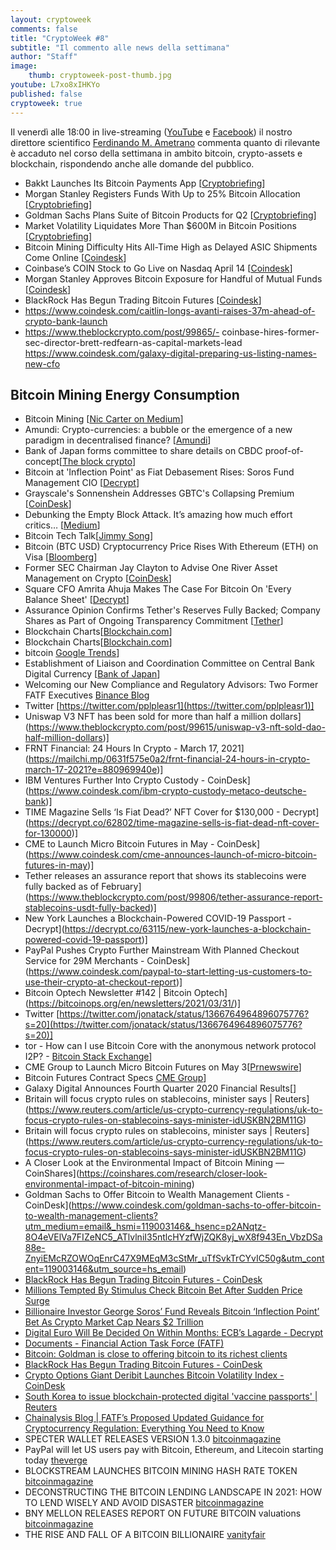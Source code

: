 ```yaml
---
layout: cryptoweek
comments: false
title: "CryptoWeek #8"
subtitle: "Il commento alle news della settimana" 
author: "Staff"
image:
    thumb: cryptoweek-post-thumb.jpg
youtube: L7xo8xIHKYo
published: false
cryptoweek: true
---
```


Il venerdì alle 18:00 in live-streaming
([YouTube](https://www.youtube.com/watch?v=6SVoSmLxNhM&list=PLTLa2tRY91LI9MN6-_ai0J6jTRcY8znDc) e
[Facebook](https://www.facebook.com/DigitalGoldInstitute))
il nostro direttore scientifico [Ferdinando M. Ametrano](https://www.ametrano.net)
commenta quanto di rilevante è accaduto nel corso della settimana
in ambito bitcoin, crypto-assets e blockchain,
rispondendo anche alle domande del pubblico.

<!--div id="buzzsprout-player-8173333"></div>
<script src="https://www.buzzsprout.com/1686991/8173333-cryptoweek-6-19-marzo-2021.js?container_id=buzzsprout-player-8173333&player=small" type="text/javascript" charset="utf-8"></script-->

- Bakkt Launches Its Bitcoin Payments App [[Cryptobriefing](https://cryptobriefing.com/bakkt-launches-its-bitcoin-payments-app/)]
- Morgan Stanley Registers Funds With Up to 25% Bitcoin Allocation [[Cryptobriefing](https://cryptobriefing.com/morgan-stanley-registers-funds-25-bitcoin-allocation/)]
- Goldman Sachs Plans Suite of Bitcoin Products for Q2 [[Cryptobriefing](https://cryptobriefing.com/goldman-sachs-plans-suite-bitcoin-products-q2/)]
- Market Volatility Liquidates More Than $600M in Bitcoin Positions [[Cryptobriefing](https://cryptobriefing.com/volatility-liquidates-600m-bitcoin-positions/)]
- Bitcoin Mining Difficulty Hits All-Time High as Delayed ASIC Shipments Come Online [[Coindesk](https://www.coindesk.com/bitcoin-mining-difficulty)]
- Coinbase’s COIN Stock to Go Live on Nasdaq April 14 [[Coindesk](https://www.coindesk.com/coinbases-coin-stock-to-go-live-on-nasdaq-april-14)]
- Morgan Stanley Approves Bitcoin Exposure for Handful of Mutual Funds [[Coindesk](https://www.coindesk.com/morgan-stanley-approves-bitcoin-exposure-for-handful-of-mutual-funds)]
- BlackRock Has Begun Trading Bitcoin Futures [[Coindesk](https://www.coindesk.com/blackrock-has-begun-trading-bitcoin-futures)]
- https://www.coindesk.com/caitlin-longs-avanti-raises-37m-ahead-of-crypto-bank-launch
- https://www.theblockcrypto.com/post/99865/- coinbase-hires-former-sec-director-brett-redfearn-as-capital-markets-lead
https://www.coindesk.com/galaxy-digital-preparing-us-listing-names-new-cfo

## Bitcoin Mining Energy Consumption

- Bitcoin Mining [[Nic Carter on Medium](https://medium.com/@nic__carter/noahbjectivity-on-bitcoin-mining-2052226310cb)]
- Amundi: Crypto-currencies: a bubble or the emergence of a new paradigm in decentralised finance? [[Amundi](https://research-center.amundi.com/article/crypto-currencies-bubble-or-emergence-new-paradigm-decentralised-finance)]
- Bank of Japan forms committee to share details on CBDC proof-of-concept[[The block crypto](https://www.theblockcrypto.com/linked/99626/boj-cbdc-committee-proof-of-concept)]
- Bitcoin at 'Inflection Point' as Fiat Debasement Rises: Soros Fund Management CIO [[Decrypt](https://decrypt.co/62981/bitcoin-inflection-point-soros-fund-management-cio)]
- Grayscale's Sonnenshein Addresses GBTC's Collapsing Premium [[CoinDesk](https://www.coindesk.com/grayscale-sonnenshein-gbtc-collapsing-premium-coindesktv)]
- Debunking the Empty Block Attack. It’s amazing how much effort critics… [[Medium](https://jimmysong.medium.com/debunking-the-empty-block-attack-10513858b3f8)]
- Bitcoin Tech Talk[[Jimmy Song](https://jimmysong.substack.com/)]
- Bitcoin (BTC USD) Cryptocurrency Price Rises With Ethereum (ETH) on Visa [[Bloomberg](https://www.bloomberg.com/news/articles/2021-03-29/visa-using-stablecoin-to-settle-transactions-in-lure-to-fintechs)]
- Former SEC Chairman Jay Clayton to Advise One River Asset Management on Crypto [[CoinDesk](https://www.coindesk.com/former-sec-chairman-jay-clayton-to-advise-one-river-asset-management-on-crypto)]
- Square CFO Amrita Ahuja Makes The Case For Bitcoin On 'Every Balance Sheet' [[Decrypt](https://decrypt.co/63192/square-cfo-amrita-ahuja-makes-the-case-for-bitcoin-on-every-balance-sheet)]
- Assurance Opinion Confirms Tether's Reserves Fully Backed; Company Shares as Part of Ongoing Transparency Commitment [[Tether](https://tether.to/assurance-opinion-mar-21/)]
- Blockchain Charts[[Blockchain.com](https://www.blockchain.com/charts/hash-rate)]
- Blockchain Charts[[Blockchain.com](https://www.blockchain.com/charts/difficulty)]
- bitcoin [Google Trends](https://trends.google.com/trends/explore?date=today%205-y&q=bitcoin)]
- Establishment of Liaison and Coordination Committee on Central Bank Digital Currency [[Bank of Japan](https://www.boj.or.jp/en/announcements/release_2021/rel210326a.pdf)]
- Welcoming our New Compliance and Regulatory Advisors: Two Former FATF Executives [Binance Blog](https://www.binance.com/en/blog/421499824684901842/Welcoming-our-New-Compliance-and-Regulatory-Advisors-Two-Former-FATF-Executives)
- Twitter [https://twitter.com/pplpleasr1](https://twitter.com/pplpleasr1)]
- Uniswap V3 NFT has been sold for more than half a million dollars](https://www.theblockcrypto.com/post/99615/uniswap-v3-nft-sold-dao-half-million-dollars)]
- FRNT Financial: 24 Hours In Crypto - March 17, 2021](https://mailchi.mp/0631f575e0a2/frnt-financial-24-hours-in-crypto-march-17-2021?e=880969940e)]
- IBM Ventures Further Into Crypto Custody - CoinDesk](https://www.coindesk.com/ibm-crypto-custody-metaco-deutsche-bank)]
- TIME Magazine Sells ‘Is Fiat Dead?’ NFT Cover for $130,000 - Decrypt](https://decrypt.co/62802/time-magazine-sells-is-fiat-dead-nft-cover-for-130000)]
- CME to Launch Micro Bitcoin Futures in May - CoinDesk](https://www.coindesk.com/cme-announces-launch-of-micro-bitcoin-futures-in-may)]
- Tether releases an assurance report that shows its stablecoins were fully backed as of February](https://www.theblockcrypto.com/post/99806/tether-assurance-report-stablecoins-usdt-fully-backed)]
- New York Launches a Blockchain-Powered COVID-19 Passport - Decrypt](https://decrypt.co/63115/new-york-launches-a-blockchain-powered-covid-19-passport)]
- PayPal Pushes Crypto Further Mainstream With Planned Checkout Service for 29M Merchants - CoinDesk](https://www.coindesk.com/paypal-to-start-letting-us-customers-to-use-their-crypto-at-checkout-report)]
- Bitcoin Optech Newsletter #142 | Bitcoin Optech](https://bitcoinops.org/en/newsletters/2021/03/31/)]
- Twitter [https://twitter.com/jonatack/status/1366764964896075776?s=20](https://twitter.com/jonatack/status/1366764964896075776?s=20)]
- tor - How can I use Bitcoin Core with the anonymous network protocol I2P? - [Bitcoin Stack Exchange](https://bitcoin.stackexchange.com/questions/103402/how-can-i-use-bitcoin-core-with-the-anonymous-network-protocol-i2p)]
- CME Group to Launch Micro Bitcoin Futures on May 3[[Prnewswire](https://www.prnewswire.com/news-releases/cme-group-to-launch-micro-bitcoin-futures-on-may-3-301258262.html)]
- Bitcoin Futures Contract Specs [CME Group](https://www.cmegroup.com/trading/equity-index/us-index/bitcoin_contract_specifications.html)]
- Galaxy Digital Announces Fourth Quarter 2020 Financial Results[[](https://www.newswire.ca/news-releases/galaxy-digital-announces-fourth-quarter-2020-financial-results-872625121.html)]
- Britain will focus crypto rules on stablecoins, minister says | Reuters](https://www.reuters.com/article/us-crypto-currency-regulations/uk-to-focus-crypto-rules-on-stablecoins-says-minister-idUSKBN2BM11G)
- Britain will focus crypto rules on stablecoins, minister says | Reuters](https://www.reuters.com/article/us-crypto-currency-regulations/uk-to-focus-crypto-rules-on-stablecoins-says-minister-idUSKBN2BM11G)
- A Closer Look at the Environmental Impact of Bitcoin Mining — CoinShares](https://coinshares.com/research/closer-look-environmental-impact-of-bitcoin-mining)
- Goldman Sachs to Offer Bitcoin to Wealth Management Clients - CoinDesk](https://www.coindesk.com/goldman-sachs-to-offer-bitcoin-to-wealth-management-clients?utm_medium=email&_hsmi=119003146&_hsenc=p2ANqtz-8O4eVElVa7FIZeNC5_ATlvlniI35ntlcHYzfWjZQK8yj_wX8f943En_VbzDSa88e-ZnyiEMcRZOWOqEnrC47X9MEqM3cStMr_uTfSvkTrCYvIC50g&utm_content=119003146&utm_source=hs_email)
- [BlackRock Has Begun Trading Bitcoin Futures - CoinDesk](https://www.coindesk.com/blackrock-has-begun-trading-bitcoin-futures?utm_medium=email&_hsmi=119003146&_hsenc=p2ANqtz-8NKupmtl9yNNVosWmcmYgr08vte9S_p2QjPeAcHnbfChy0hQIAF0bAZD6mtG_doIg9sUTGkv2tHjz1_T7sZVmBacFPE2L175yl6rBe2UDcFX3pFHo&utm_content=119003146&utm_source=hs_email)
- [Millions Tempted By Stimulus Check Bitcoin Bet After Sudden Price Surge](https://www.forbes.com/sites/billybambrough/2021/03/17/millions-tempted-by-stimulus-check-bitcoin-bet/?utm_medium=email&_hsmi=119003146&_hsenc=p2ANqtz-9jafSNxMCGqWUjP_jiRRlEn3HYmkZyC7RSPIMvJVJJj5FQM3kWrVjmwdIyyKEWhndrlzyIlODov8AqhhgK-dfC06qGMUH5rQ59K5tcm_hC9EZ1DIg&utm_content=119003146&utm_source=hs_email)
- [Billionaire Investor George Soros’ Fund Reveals Bitcoin ‘Inflection Point’ Bet As Crypto Market Cap Nears $2 Trillion](https://www.forbes.com/sites/billybambrough/2021/03/31/billionaire-investor-george-soros-fund-reveals-bitcoin-inflection-point-bet-as-crypto-market-price-nears-2-trillion)
- [Digital Euro Will Be Decided On Within Months: ECB’s Lagarde - Decrypt](https://decrypt.co/63558/digital-euro-plans-launch-ecb-president-lagarde)
- [Documents - Financial Action Task Force (FATF)](https://www.fatf-gafi.org/publications/fatfrecommendations/documents/guidance-rba-virtual-assets.html)
- [Bitcoin: Goldman is close to offering bitcoin to its richest clients](https://www.cnbc.com/2021/03/31/bitcoin-goldman-is-close-to-offering-bitcoin-to-its-richest-clients.html)
- [BlackRock Has Begun Trading Bitcoin Futures - CoinDesk](https://www.coindesk.com/blackrock-has-begun-trading-bitcoin-futures)
- [Crypto Options Giant Deribit Launches Bitcoin Volatility Index - CoinDesk](https://www.coindesk.com/crypto-options-deribit-bitcoin-volatility-index)
- [South Korea to issue blockchain-protected digital 'vaccine passports' | Reuters](https://www.reuters.com/article/us-health-coronavirus-southkorea-idUSKBN2BO43W)
- [Chainalysis Blog | FATF’s Proposed Updated Guidance for Cryptocurrency Regulation: Everything You Need to Know](https://blog.chainalysis.com/reports/fatfs-updated-guidance-march-2021)
- SPECTER WALLET RELEASES VERSION 1.3.0 [bitcoinmagazine](https://bitcoinmagazine.com/technical/specter-wallet-releases-version-1-3-0)
- PayPal will let US users pay with Bitcoin, Ethereum, and Litecoin starting today [theverge](https://www.theverge.com/2021/3/30/22357246/paypal-buy-with-bitcoin-litecoin-ethereum-crypto-checkout)
- BLOCKSTREAM LAUNCHES BITCOIN MINING HASH RATE TOKEN [bitcoinmagazine](https://bitcoinmagazine.com/business/blockstream-launches-bitcoin-mining-hash-rate-token)
- DECONSTRUCTING THE BITCOIN LENDING LANDSCAPE IN 2021: HOW TO LEND WISELY AND AVOID DISASTER [bitcoinmagazine](https://bitcoinmagazine.com/markets/deconstructing-the-bitcoin-lending-landscape-in-2021-how-to-lend-wisely-and-avoid-disaster)
- BNY MELLON RELEASES REPORT ON FUTURE BITCOIN valuations [bitcoinmagazine](https://bitcoinmagazine.com/markets/bny-mellon-releases-report-on-future-bitcoin-valuations)
- THE RISE AND FALL OF A BITCOIN BILLIONAIRE [vanityfair](https://archive.vanityfair.com/article/2021/4/1/the-rise-and-fall-of-a-bitcoin-billionaire)
